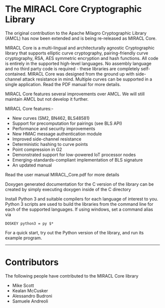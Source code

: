 # The MIRACL Core Cryptographic Library


The original contribution to the Apache Milagro Cryptographic Library (AMCL) 
has now been extended and is being re-released as MIRACL Core. 


MIRACL Core is a multi-lingual and architecturally agnostic Cryptographic 
library that supports elliptic curve cryptography, pairing-friendly curve 
cryptography, RSA, AES symmetric encryption and hash functions. All code 
is entirely in the supported high-level languages. No assembly language 
and no third party code is required - these libraries are completely self-
contained. MIRACL Core was designed from the ground up with side-channel 
attack resistance in mind. Multiple curves can be supported in a single 
application. Read the PDF manual for more details.


MIRACL Core features several improvements over AMCL. We will still maintain 
AMCL but not develop it further.

MIRACL Core features:- 

- New curves (SM2, BN462, BLS48581)
- Support for precomputation for pairings (see BLS API)
- Performance and security improvements
- New HMAC message authentication module
- Improved side-channel resistance
- Deterministic hashing to curve points
- Point compression in G2
- Demonstrated support for low-powered IoT processor nodes
- Emerging-standards-compliant implementation of BLS signature
- An updated manual


Read the user manual MIRACL_Core.pdf for more details

Doxygen generated documentation for the C version of the library can be
created by simply executing doxygen inside of the C directory

Install Python 3 and suitable compilers for each language of interest to you.
Python 3 scripts are used to build the libraries from the command line for 
each of the supported languages. If using windows, set a command alias via

    DOSKEY python3 = py $*

For a quick start, try out the Python version of the library, and run its
example program.

-------------------------------------------

# Contributors

The following people have contributed to the MIRACL Core library

- Mike Scott
- Kealan McCusker
- Alessandro Budroni
- Samuele Andreoli

